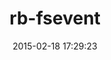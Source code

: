 ---
layout: post
title:  "rb-fsevent"
repo:   "thibaudgg/rb-fsevent"
date:   2015-02-18 17:29:23
gemurl: http://rubygems.org/gems/rb-fsevent
---